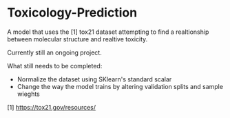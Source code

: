 # Toxicology-Prediction
A model that uses the [1] tox21 dataset attempting to find a realtionship between molecular structure and realtive toxicity.

Currently still an ongoing project. 

What still needs to be completed:
  - Normalize the dataset using SKlearn's standard scalar
  - Change the way the model trains by altering validation splits and sample wieghts


[1] https://tox21.gov/resources/

